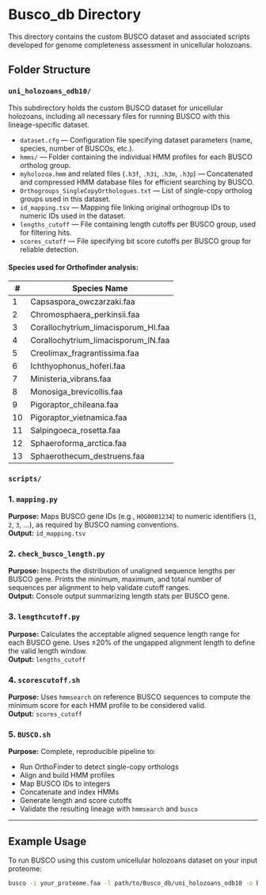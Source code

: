 # Busco_db Directory

This directory contains the custom BUSCO dataset and associated scripts developed for genome completeness assessment in unicellular holozoans.

## Folder Structure

### `uni_holozoans_odb10/`

This subdirectory holds the custom BUSCO dataset for unicellular holozoans, including all necessary files for running BUSCO with this lineage-specific dataset.

- `dataset.cfg` — Configuration file specifying dataset parameters (name, species, number of BUSCOs, etc.).
- `hmms/` — Folder containing the individual HMM profiles for each BUSCO ortholog group.
- `myholozoa.hmm` and related files (`.h3f`, `.h3i`, `.h3m`, `.h3p`) — Concatenated and compressed HMM database files for efficient searching by BUSCO.
- `Orthogroups_SingleCopyOrthologues.txt` — List of single-copy ortholog groups used in this dataset.
- `id_mapping.tsv` — Mapping file linking original orthogroup IDs to numeric IDs used in the dataset.
- `lengths_cutoff` — File containing length cutoffs per BUSCO group, used for filtering hits.
- `scores_cutoff` — File specifying bit score cutoffs per BUSCO group for reliable detection.

#### Species used for Orthofinder analysis:

| #  | Species Name                         |
|----|------------------------------------|
| 1  | Capsaspora_owczarzaki.faa           |
| 2  | Chromosphaera_perkinsii.faa         |
| 3  | Corallochytrium_limacisporum_HI.faa|
| 4  | Corallochytrium_limacisporum_IN.faa|
| 5  | Creolimax_fragrantissima.faa        |
| 6  | Ichthyophonus_hoferi.faa            |
| 7  | Ministeria_vibrans.faa              |
| 8  | Monosiga_brevicollis.faa            |
| 9  | Pigoraptor_chileana.faa             |
| 10 | Pigoraptor_vietnamica.faa           |
| 11 | Salpingoeca_rosetta.faa             |
| 12 | Sphaeroforma_arctica.faa            |
| 13 | Sphaerothecum_destruens.faa         |

### `scripts/`

### 1. `mapping.py`  
**Purpose:** Maps BUSCO gene IDs (e.g., `HOG0001234`) to numeric identifiers (`1`, `2`, `3`, ...), as required by BUSCO naming conventions.  
**Output:** `id_mapping.tsv`

### 2. `check_busco_length.py`  
**Purpose:** Inspects the distribution of unaligned sequence lengths per BUSCO gene. Prints the minimum, maximum, and total number of sequences per alignment to help validate cutoff ranges.  
**Output:** Console output summarizing length stats per BUSCO gene.

### 3. `lengthcutoff.py`  
**Purpose:** Calculates the acceptable aligned sequence length range for each BUSCO gene. Uses ±20% of the ungapped alignment length to define the valid length window.  
**Output:** `lengths_cutoff`

### 4. `scorescutoff.sh`  
**Purpose:** Uses `hmmsearch` on reference BUSCO sequences to compute the minimum score for each HMM profile to be considered valid.  
**Output:** `scores_cutoff`

### 5. `BUSCO.sh`  
**Purpose:** Complete, reproducible pipeline to:
- Run OrthoFinder to detect single-copy orthologs
- Align and build HMM profiles
- Map BUSCO IDs to integers
- Concatenate and index HMMs
- Generate length and score cutoffs
- Validate the resulting lineage with `hmmsearch` and `busco`

---

## Example Usage

To run BUSCO using this custom unicellular holozoans dataset on your input proteome:

```bash
busco -i your_proteome.faa -l path/to/Busco_db/uni_holozoans_odb10 -o busco_output -m prot --offline -f
